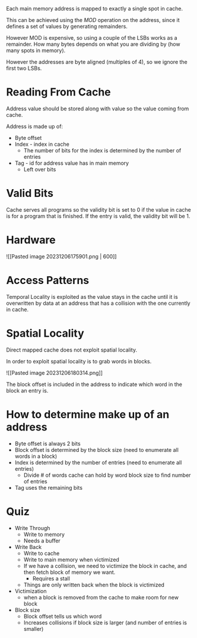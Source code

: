 Each main memory address is mapped to exactly a single spot in cache. 

This can be achieved using the *MOD* operation on the address, since it defines a set of values by generating remainders.

However MOD is expensive, so using a couple of the LSBs works as a remainder. How many bytes depends on what you are dividing by (how many spots in memory).

However the addresses are byte aligned (multiples of 4), so we ignore the first two LSBs.


# Reading From Cache

Address value should be stored along with value so the value coming from cache.

Address is made up of:
- Byte offset 
- Index - index in cache
	- The number of bits for the index is determined by the number of entries
- Tag - id for address value has in main memory
	- Left over bits


# Valid Bits

Cache serves all programs so the validity bit is set to 0 if the value in cache is for a program that is finished. If the entry is valid, the validity bit will be 1.

# Hardware

![[Pasted image 20231206175901.png | 600]]

# Access Patterns

Temporal Locality is exploited as the value stays in the cache until it is overwritten by data at an address that has a collision with the one currently in cache.

# Spatial Locality

Direct mapped cache does not exploit spatial locality.

In order to exploit spatial locality is to grab words in blocks.

![[Pasted image 20231206180314.png]]

The block offset is included in the address to indicate which word in the block an entry is.

# How to determine make up of an address

- Byte offset is always 2 bits
- Block offset is determined by the block size (need to enumerate all words in a block)
- Index is determined by the number of entries (need to enumerate all entries)
	- Divide # of words cache can hold by word block size to find number of entries
- Tag uses the remaining bits

# Quiz
- Write Through
	- Write to memory
	- Needs a buffer
- Write Back
	- Write to cache
	- Write to main memory when victimized
	- If we have a collision, we need to victimize the block in cache, and then fetch block of memory we want.
		- Requires a stall
	- Things are only written back when the block is victimized
- Victimization
	- when a block is removed from the cache to make room for new block
- Block size
	- Block offset tells us which word
	- Increases collisions if block size is larger (and number of entries is smaller)